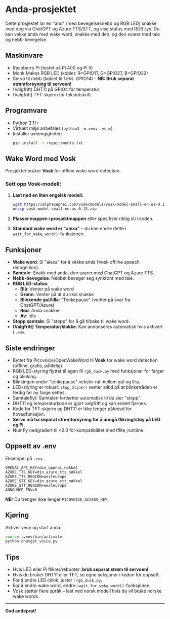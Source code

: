 # Anda-prosjektet

Dette prosjektet lar en "and" (med bevegelsesnebb og RGB LED) snakke med deg via ChatGPT og Azure TTS/STT, og vise status med RGB-lys. Du kan vekke anda med wake word, snakke med den, og den svarer med tale og nebb-bevegelse.

## Maskinvare

- Raspberry Pi (testet på Pi 400 og Pi 5)
- Monk Makes RGB LED (koblet: R=GPIO17, G=GPIO27, B=GPIO22)
- Servo til nebb (koblet til f.eks. GPIO14) - **NB: Bruk separat strømforsyning til servoen!**
- (Valgfritt) DHT11 på GPIO4 for temperatur
- (Valgfritt) TFT-skjerm for tekstutskrift

## Programvare

- Python 3.11+
- Virtuelt miljø anbefales (`python3 -m venv .venv`)
- Installer avhengigheter:
  ```bash
  pip install -r requirements.txt
  ```

## Wake Word med Vosk

Prosjektet bruker **Vosk** for offline wake word detection.

### Sett opp Vosk-modell:

1. **Last ned en liten engelsk modell:**
   ```bash
   wget https://alphacephei.com/vosk/models/vosk-model-small-en-us-0.15.zip
   unzip vosk-model-small-en-us-0.15.zip
   ```

2. **Plasser mappen i prosjektmappen** eller spesifiser riktig sti i koden.

3. **Standard wake word er "alexa"** – du kan endre dette i `wait_for_wake_word()`-funksjonen.

## Funksjoner

- **Wake word**: Si "alexa" for å vekke anda (Vosk offline speech recognition).
- **Samtale**: Snakk med anda, den svarer med ChatGPT og Azure TTS.
- **Nebb-bevegelse**: Nebbet beveger seg synkront med tale.
- **RGB LED-status**:
  - **Blå**: Venter på wake word
  - **Grønn**: Venter på at du skal snakke
  - **Blinkende gul/lilla**: "Tenkepause" (venter på svar fra ChatGPT/Azure)
  - **Rød**: Anda snakker
  - **Av**: Idle
- **Stopp samtale**: Si "stopp" for å gå tilbake til wake word.
- **(Valgfritt) Temperatur/klokke**: Kan annonseres automatisk hvis aktivert i `.env`.

## Siste endringer

- Byttet fra Picovoice/OpenWakeWord til **Vosk** for wake word detection (offline, gratis, pålitelig).
- RGB LED-styring flyttet til egen fil `rgb_duck.py` med funksjoner for farger og blinking.
- Blinkingen under "tenkepause" veksler nå mellom gul og lilla.
- LED-styring er robust: `stop_blink()` venter alltid på at blinketråden er ferdig før ny farge settes.
- Samtaleflyt: Samtalen fortsetter automatisk til du sier "stopp".
- DHT11 og temperaturkode er gjort valgfritt og kan enkelt fjernes.
- Kode for TFT-skjerm og DHT11 er ikke lenger påkrevd for hovedfunksjon.
- **Servo må ha separat strømforsyning for å unngå flikring/støy på LED og Pi.**
- NumPy nedgradert til <2.0 for kompatibilitet med tflite_runtime.

## Oppsett av .env

Eksempel på `.env`:
```
OPENAI_API_KEY=din_openai_nøkkel
AZURE_TTS_KEY=din_azure_tts_nøkkel
AZURE_TTS_REGION=westeurope
AZURE_STT_KEY=din_azure_stt_nøkkel
AZURE_STT_REGION=westeurope
ANNOUNCE_ENV=0
```

**NB:** Du trenger ikke lenger `PICOVOICE_ACCESS_KEY`.

## Kjøring

Aktiver venv og start anda:
```bash
source .venv/bin/activate
python chatgpt_voice.py
```

## Tips

- Hvis LED eller Pi flikrer/rebooter: **bruk separat strøm til servoen!**
- Hvis du bruker DHT11 eller TFT, se egne seksjoner i koden for oppsett.
- For å endre LED-blink, juster i `rgb_duck.py`.
- For å endre wake word, endre i `wait_for_wake_word()`-funksjonen.
- Vosk støtter flere språk – last ned norsk modell hvis du vil bruke norske wake words.

---

**God andeprat!** 